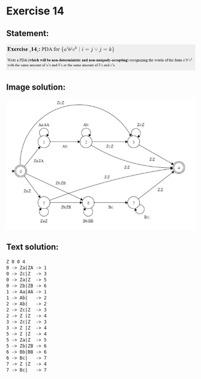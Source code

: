 # Exercise 14

## Statement:
![Statement](https://github.com/AdriCri22/Teoria-Computacion-TC-FIB/blob/main/PDA/14/Statement_14.png)

## Image solution:
![Solution](https://github.com/AdriCri22/Teoria-Computacion-TC-FIB/blob/main/PDA/14/Image_sol_14.png)

## Text solution:
    Z 0 0 4
    0 -> Za|ZA -> 1
    0 -> Zc|Z  -> 3
    0 -> Za|Z  -> 5
    0 -> Zb|ZB -> 6
    1 -> Aa|AA -> 1
    1 -> Ab|   -> 2
    2 -> Ab|   -> 2
    2 -> Zc|Z  -> 3
    2 -> Z |Z  -> 4
    3 -> Zc|Z  -> 3
    3 -> Z |Z  -> 4
    5 -> Z |Z  -> 4
    5 -> Za|Z  -> 5
    5 -> Zb|ZB -> 6
    6 -> Bb|BB -> 6
    6 -> Bc|   -> 7
    7 -> Z |Z  -> 4
    7 -> Bc|   -> 7
